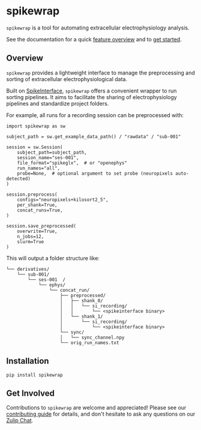 # spikewrap

``spikewrap`` is a tool for automating extracellular electrophysiology analysis.

See the documentation for a quick
[feature overview](https://spikewrap.neuroinformatics.dev/gallery_builds/get_started/feature_overview.html)
and to [get started](https://spikewrap.neuroinformatics.dev/get_started/index.html).

## Overview

``spikewrap`` provides a lightweight interface to manage the preprocessing and sorting 
of extracellular electrophysiological data. 

Built on [SpikeInterface](https://spikeinterface.readthedocs.io/en/stable/api.html), ``spikewrap`` offers a convenient wrapper
to run sorting pipelines. It aims to facilitate the sharing of electrophysiology pipelines and standardize project folders.

For example, all runs for a recording session can be preprocessed with:

```
import spikewrap as sw

subject_path = sw.get_example_data_path() / "rawdata" / "sub-001"

session = sw.Session(
    subject_path=subject_path,
    session_name="ses-001",
    file_format="spikeglx",  # or "openephys"
    run_names="all",
    probe=None,  # optional argument to set probe (neuropixels auto-detected)
)

session.preprocess(
    configs="neuropixels+kilosort2_5",
    per_shank=True,
    concat_runs=True,
)

session.save_preprocessed(
    overwrite=True,
    n_jobs=12,
    slurm=True
)
```

This will output a folder structure like:

```
└── derivatives/
    └── sub-001/
        └── ses-001  /
            └── ephys/
                └── concat_run/
                    ├── preprocessed/
                    │   ├── shank_0/
                    │   │   └── si_recording/
                    │   │       └── <spikeinterface binary>
                    │   └── shank_1/
                    │       └── si_recording/
                    │           └── <spikeinterface binary> 
                    └── sync/
                    │   └── sync_channel.npy
                    └── orig_run_names.txt
```                   

## Installation

``pip install spikewrap`` 

## Get Involved

Contributions to ``spikewrap`` are welcome and appreciated! Please see our [contributing guide](https://spikewrap.neuroinformatics.dev/community/contributing_guide.html) for details, and don't hesitate to ask any questions on our [Zulip Chat](https://neuroinformatics.zulipchat.com/#narrow/stream/406002-Spikewrap).
